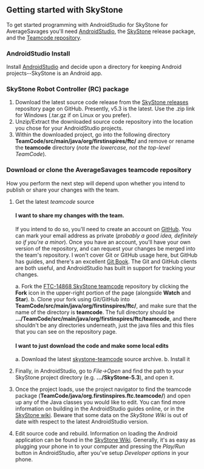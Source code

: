 ## Getting started with SkyStone

To get started programming with AndroidStudio for SkyStone for AverageSavages
you'll need [AndroidStudio](https://developer.android.com/studio), the
[SkyStone](https://github.com/FIRST-Tech-Challenge/SkyStone) release package, and
the [Teamcode repository](https://github.com/FTC-14868/skystone-teamcode).

### AndroidStudio Install

Install [AndroidStudio](https://developer.android.com/studio) and decide upon
a directory for keeping Android projects--SkyStone is an Android app.

### SkyStone Robot Controller (RC) package

1.	Download the latest source code release from the 
	[SkyStone releases](https://github.com/FIRST-Tech-Challenge/SkyStone/releases)
    repository page on GitHub. Presently, v5.3 is the latest. Use the .zip link for
	Windows (.tar.gz if on Linux or you prefer).
2.	Unzip/Extract the downloaded source code repository into the location you chose
    for your AndroidStudio projects.
3.  Within the downloaded project, go into the following directory
    **TeamCode/src/main/java/org/firstinspires/ftc/** and remove or rename
	the **teamcode** directory (*note the lowercase, not the top-level TeamCode*).

### Download or clone the AverageSavages teamcode repository

How you perform the next step will depend upon whether you intend to publish or
share your changes with the team.

1.  Get the latest *teamcode* source

	#### I want to share my changes with the team.

	If you intend to do so, you'll need to create an account on
	[GitHub](https://github.com). You can mark your email address as
	private (*probably a good idea, definitely so if you're a minor*). Once you have
	an account, you'll have your own version of the repository, and can request
	your changes be merged into the team's repository. I won't cover Git or GitHub
	usage here, but GitHub has guides, and there's an excellent
	[Git Book](https://git-scm.com/book/en/v2). The Git and GitHub clients are both
	useful, and AndroidStudio has built in support for tracking your changes.

	a.	Fork the [FTC-14868 SkyStone teamcode](https://github.com/FTC-14868/skystone-teamcode)
        repository by clicking the **Fork** icon in the upper-right portion of the
	    page (alongside **Watch** and **Star**).
	b.	Clone your fork using Git/GitHub into **TeamCode/src/main/java/org/firstinspires/ftc/**,
		and make sure that the name of the directory is **teamcode**. The full directory
		should be **.../TeamCode/src/main/java/org/firstinspires/ftc/teamcode**, and there
		shouldn't be any directories underneath, just the java files and this files that
		you can see on the repository page.

	#### I want to just download the code and make some local edits

	a. Download the latest [skystone-teamcode](https://github.com/FTC-14868/skystone-teamcode/archive/master.zip)
		source archive.
	b. Install it

2.  Finally, in AndroidStudio, go to *File->Open* and find the path to your SkyStone
    project directory (e.g. **.../SkyStone-5.3**), and open it.
3.  Once the project loads, use the project navigator to find the teamcode package
	(**TeamCode/java/org.firstinspires.ftc.teamcode/**) and open up any of the Java
	classes you would like to edit. You can find more information on building in the
	AndroidStudio guides online, or in the [SkyStone wiki](https://github.com/FIRST-Tech-Challenge/SkyStone/wiki).
	Beware that some data on the *SkyStone Wiki* is out of date with respect to the
	latest AndroidStudio version.
4.  Edit source code and rebuild. Information on loading the Android application can
	be found in the [SkyStone Wiki](https://github.com/FIRST-Tech-Challenge/SkyStone/wiki).
	Generally, it's as easy as plugging your phone in to your computer and pressing the *Play/Run*
	button in AndroidStudio, after you've setup *Developer options* in your phone.

